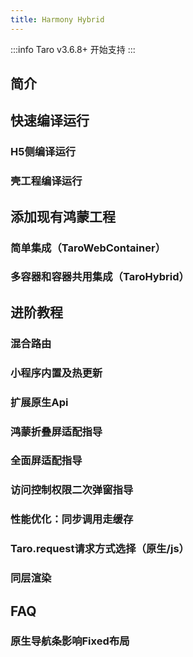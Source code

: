 ```yaml
---
title: Harmony Hybrid
---
```


:::info
Taro v3.6.8+ 开始支持
:::

## 简介

## 快速编译运行

### H5侧编译运行

### 壳工程编译运行

## 添加现有鸿蒙工程

### 简单集成（TaroWebContainer）

### 多容器和容器共用集成（TaroHybrid）

## 进阶教程

### 混合路由

### 小程序内置及热更新

### 扩展原生Api

### 鸿蒙折叠屏适配指导

### 全面屏适配指导

### 访问控制权限二次弹窗指导

### 性能优化：同步调用走缓存

### Taro.request请求方式选择（原生/js）

### 同层渲染


## FAQ

### 原生导航条影响Fixed布局



